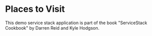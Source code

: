 Places to Visit
===============

This demo service stack application is part of the book "ServiceStack Cookbook" by Darren Reid and Kyle Hodgson.
